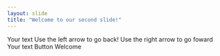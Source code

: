 ```yaml
---
layout: slide
title: "Welcome to our second slide!"
---
```

Your text
Use the left arrow to go back!
Use the right arrow to go foward
Your text
Button
Welcome
